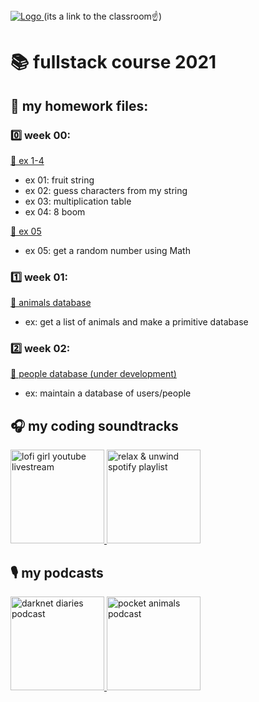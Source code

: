 <a href="https://classroom.google.com/c/NDA4NzY4OTU2Mzkz">
  <img src="https://lh3.googleusercontent.com/-QO_htsTEOuU/YWu9EpBu60I/AAAAAAAAAcM/ye-xNHdbTgAr26SeMuIY6SiBb8mCVV10wCMACGAYYCw/s1280/beta_binyaminTech_logo%2B%25281%2529-page-001%2B%25281%2529.jpg" alt="Logo" >
</a>
(its a link to the classroom☝️)

# 📚 fullstack course 2021

## 📖 my homework files:

### 0️⃣ week 00:

[📒 ex 1-4](week_00/week_00_hw.js)

- ex 01: fruit string
- ex 02: guess characters from my string
- ex 03: multiplication table
- ex 04: 8 boom

[📒 ex 05](week_00/week_00_hw_math.js)

- ex 05: get a random number using Math

### 1️⃣ week 01:

[📒 animals database](week_01/animals_db.js)

- ex: get a list of animals and make a primitive database

### 2️⃣ week 02:

[📒 people database (under development)](week_02/people_db.js)

- ex: maintain a database of users/people

## 🎧 my coding soundtracks

<a href="http://www.youtube.com/watch?v=5qap5aO4i9A">
  <img src="https://thumbs.gfycat.com/AgedMiniatureBoto-max-1mb.gif" alt="lofi girl youtube livestream" height="150">
 </a>

<a href="https://open.spotify.com/playlist/37i9dQZF1DWU0ScTcjJBdj">
  <img src="https://i.scdn.co/image/ab67706f000000031932c7ea794e72d82b10692c" alt="relax & unwind spotify playlist" height="150">
 </a>

## 🎙 my podcasts

<a href="https://open.spotify.com/show/4XPl3uEEL9hvqMkoZrzbx5">
  <img src="https://i.scdn.co/image/ab67656300005f1f11874ad24c1dcac2ace8d4c9" alt="darknet diaries podcast" height="150">
 </a>
<a href="https://open.spotify.com/show/44Mg6W7BrmDtJuuWF7H4b2">
  <img src="https://i.scdn.co/image/321f42b88e6f6b19148d023d79de7ca916e4c152" alt="pocket animals podcast" height="150">
 </a>
